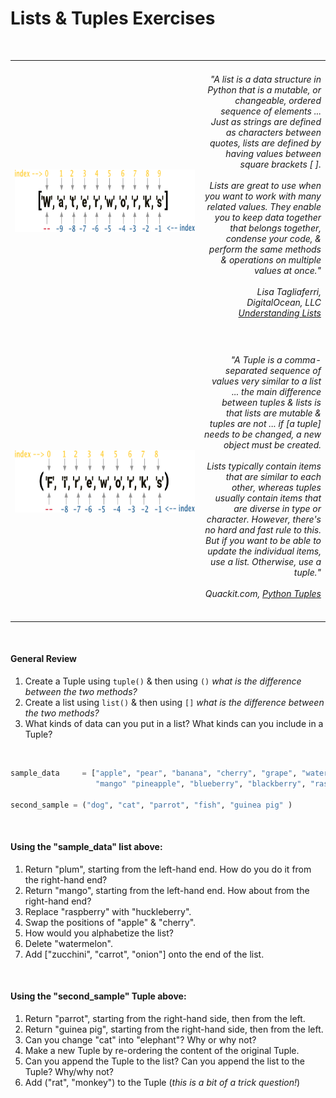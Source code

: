# Lists & Tuples Exercises

&nbsp;


<div width="95%">
<table style="border: none;">
  <tr style="border: none;">
    <th style="border: none;"><img align="left" height="100" src="../images/Waterworks List.png"></th>
    <td width="40%" align="right" style="border: none;"><em><h6>"A list is a data structure in Python that is a mutable, or changeable, ordered sequence of elements ... Just as strings are defined as characters between quotes, lists are defined by having values between square brackets [ ].  
<br><br>
Lists are great to use when you want to work with many related values. They enable you to keep data together that belongs together, condense your code, & perform the same methods & operations on multiple values at once." <br><br>Lisa Tagliaferri, DigitalOcean, LLC  <a href="https://www.digitalocean.com/community/tutorials/understanding-lists-in-python-3">Understanding Lists </a></h6></em></td>
  </tr>
  <tr>
   <th style="border: none;"><img align="left" height="100" src="../images/Fireworks Tuple.png"></th>
    <td width="40%" align="right" style="border: none;"><em><h6>"A Tuple is a comma-separated sequence of values very similar to a list ... the main difference between tuples & lists is that lists are mutable & tuples are not ... if [a tuple] needs to be changed, a new object must be created.  
<br><br>
Lists typically contain items that are similar to each other, whereas tuples usually contain items that are diverse in type or character. However, there's no hard and fast rule to this. But if you want to be able to update the individual items, use a list. Otherwise, use a tuple." <br><br>Quackit.com,  <a href="https://www.quackit.com/python/tutorial/python_tuples.cfm">Python Tuples</a></em></h6></td>
  </tr>
</table>
</div>
<br>




#### General Review

1.   Create a Tuple  using `tuple()` & then using `()`  _what is the difference between the two methods?_
2.   Create a list using `list()` & then using `[]` _what is the difference between the two methods?_
3.   What kinds of data can you put in a list?  What kinds can you include in a Tuple?

&nbsp;


```python
sample_data     = ["apple", "pear", "banana", "cherry", "grape", "watermelon", "strawberry",
                   "mango" "pineapple", "blueberry", "blackberry", "raspberry", "peach", "plum"]

second_sample = ("dog", "cat", "parrot", "fish", "guinea pig" )
```

&nbsp;

#### Using the "sample_data" list above:

1.   Return "plum", starting from the left-hand end.  How do you do it from the right-hand end?
2.   Return "mango", starting from the left-hand end.  How about from the right-hand end?
3.   Replace "raspberry" with "huckleberry".
4.   Swap the positions of  "apple" & "cherry".
5.   How would you alphabetize the list?
6.   Delete "watermelon".
7.   Add ["zucchini", "carrot", "onion"] onto the end of the list.

&nbsp;

#### Using the "second_sample" Tuple above:

1. Return "parrot", starting from the right-hand side,  then from the left.
2. Return "guinea pig", starting from the right-hand side, then from the left.
3. Can you change "cat" into "elephant"?  Why or why not?
4. Make a new Tuple by re-ordering the content of the original Tuple.
5. Can you append the Tuple to the list?  Can you append the list to the Tuple?  Why/why not?
6. Add ("rat", "monkey") to the Tuple (_this is a bit of a trick question!_)

